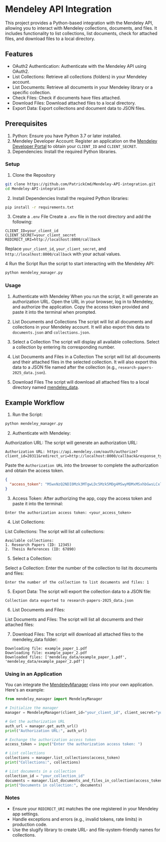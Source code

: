 # Mendeley API Integration
This project provides a Python-based integration with the Mendeley API, allowing you to interact with Mendeley collections, documents, and files. It includes functionality to list collections, list documents, check for attached files, and download files to a local directory.

## Features
- OAuth2 Authentication: Authenticate with the Mendeley API using OAuth2.
- List Collections: Retrieve all collections (folders) in your Mendeley account.
- List Documents: Retrieve all documents in your Mendeley library or a specific collection.
- Check Files: Check if documents have files attached.
- Download Files: Download attached files to a local directory.
- Export Data: Export collections and document data to JSON files.

## Prerequisites
1. Python: Ensure you have Python 3.7 or later installed.
2. Mendeley Developer Account: Register an application on the [Mendeley Developer Portal](https://dev.mendeley.com/) to obtain your `CLIENT_ID` and `CLIENT_SECRET`.
3. Dependencies: Install the required Python libraries.

### Setup
1. Clone the Repository

```sh
git clone https://github.com/PatrickCmd/Mendeley-API-integration.git
cd Mendeley-API-integration
```

2. Install Dependencies
Install the required Python libraries:

```sh
pip install -r requirements.txt
```

3. Create a `.env` File
Create a `.env` file in the root directory and add the following:

```
CLIENT_ID=your_client_id
CLIENT_SECRET=your_client_secret
REDIRECT_URI=http://localhost:8000/callback
```

Replace `your_client_id`, `your_client_secret`, and `http://localhost:8000/callback` with your actual values.


4 Run the Script
Run the script to start interacting with the Mendeley API:

```sh
python mendeley_manager.py
```

### Usage
1. Authenticate with Mendeley
When you run the script, it will generate an authorization URL. Open the URL in your browser, log in to Mendeley, and authorize the application. Copy the access token provided and paste it into the terminal when prompted.

2. List Documents and Collections
The script will list all documents and collections in your Mendeley account. It will also export this data to `documents.json` and `collections.json`.

3. Select a Collection
The script will display all available collections. Select a collection by entering its corresponding number.

4. List Documents and Files in a Collection
The script will list all documents and their attached files in the selected collection. It will also export this data to a JSON file named after the collection (e.g., `research-papers-2025_data.json`).

5. Download Files
The script will download all attached files to a local directory named [mendeley_data](./mendeley_data).


## Example Workflow
1. Run the Script:

```sh
python mendeley_manager.py
```

2. Authenticate with Mendeley:

Authorization URL: The script will generate an authorization URL:

```
Authorization URL: https://api.mendeley.com/oauth/authorize?client_id=20311&redirect_uri=http://localhost:8000/callback&response_type=code&scope=all
```

Paste the `Authorization URL` into the browser to complete the authorization and obtain the access token.

```json
{
  "access_token": "MSwxNzQ2NDI0Mzk3MTgwLDc5Mzk5MDg4MSwyMDMxMSxhbGwsLCxlZTkxOGYxNTQ1MzMyNzQxYjU5ODk3NzdmNzI4ZDZmMDdjMmNneHJxYSxiMGY5ODg4Yy03ZjgyLTMzZTQtYTJmMC02NTYwYTMxNjVkZjMsOGxmWTFfazlWdHp6djN5RlY1XXY9vQXMtN0pK"
}
```

3. Access Token: After authorizing the app, copy the access token and paste it into the terminal:

```
Enter the authorization access token: <your_access_token>
```

4. List Collections:

List Collections: The script will list all collections:

```
Available collections:
1. Research Papers (ID: 12345)
2. Thesis References (ID: 67890)
```

5. Select a Collection:

Select a Collection: Enter the number of the collection to list its documents and files:

```
Enter the number of the collection to list documents and files: 1
```

5. Export Data: The script will export the collection data to a JSON file:

```
Collection data exported to research-papers-2025_data.json
```

6. List Documents and Files:

List Documents and Files: The script will list all documents and their attached files:

7. Download Files: The script will download all attached files to the mendeley_data folder:

```
Downloading file: example_paper_1.pdf
Downloading file: example_paper_2.pdf
Downloaded files: ['mendeley_data/example_paper_1.pdf', 'mendeley_data/example_paper_2.pdf']
```

### Using in an Application
You can integrate the [MendeleyManager](./mendeley_manager.py) class into your own application. Here's an example:

```python
from mendeley_manager import MendeleyManager

# Initialize the manager
manager = MendeleyManager(client_id="your_client_id", client_secret="your_client_secret", redirect_uri="http://localhost:8000/callback")

# Get the authorization URL
auth_url = manager.get_auth_url()
print("Authorization URL:", auth_url)

# Exchange the authorization access token
access_token = input("Enter the authorization access token: ")

# List collections
collections = manager.list_collections(access_token)
print("Collections:", collections)

# List documents in a collection
collection_id = "your_collection_id"
documents = manager.list_documents_and_files_in_collection(access_token, collection_id)
print("Documents in collection:", documents)
```

### Notes
- Ensure your `REDIRECT_URI` matches the one registered in your Mendeley app settings.
- Handle exceptions and errors (e.g., invalid tokens, rate limits) in production code.
- Use the slugify library to create URL- and file-system-friendly names for collections.

